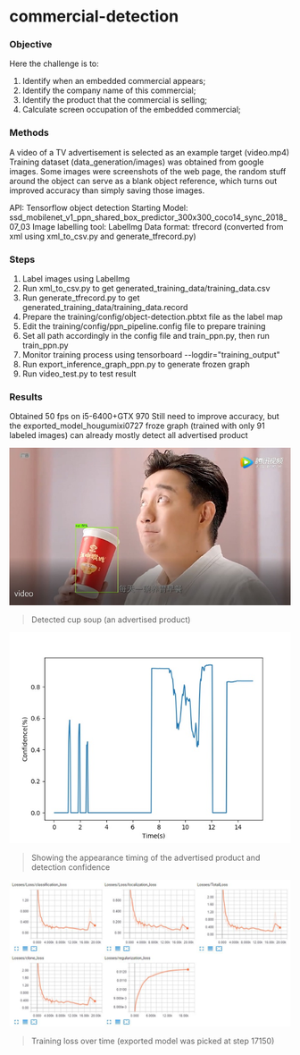 # commercial-detection 

### Objective
Here the challenge is to:
1. Identify when an embedded commercial appears;
2. Identify the company name of this commercial;
3. Identify the product that the commercial is selling;
4. Calculate screen occupation of the embedded commercial;

### Methods
A video of a TV advertisement is selected as an example target (video.mp4) 
Training dataset (data_generation/images) was obtained from google images. 
Some images were screenshots of the web page, the random stuff around the object can serve as a blank object reference, which turns out improved accuracy than simply saving those images.

API: Tensorflow object detection
Starting Model: ssd_mobilenet_v1_ppn_shared_box_predictor_300x300_coco14_sync_2018_07_03
Image labelling tool: LabelImg
Data format: tfrecord (converted from xml using xml_to_csv.py and generate_tfrecord.py)

### Steps
1. Label images using LabelImg
2. Run xml_to_csv.py to get generated_training_data/training_data.csv
3. Run generate_tfrecord.py to get generated_training_data/training_data.record
4. Prepare the training/config/object-detection.pbtxt file as the label map
5. Edit the training/config/ppn_pipeline.config file to prepare training
6. Set all path accordingly in the config file and train_ppn.py, then run train_ppn.py
7. Monitor training process using tensorboard --logdir="training_output"
8. Run export_inference_graph_ppn.py to generate frozen graph
9. Run video_test.py to test result

### Results
Obtained 50 fps on i5-6400+GTX 970 Still need to improve accuracy, but the exported_model_hougumixi0727 froze graph (trained with only 91 labeled images) can already mostly detect all advertised product

![](https://github.com/donnie-jun/commercial-detection/blob/master/outputfigure.jpg)
> Detected cup soup (an advertised product)

![](https://github.com/donnie-jun/commercial-detection/blob/master/plot.jpg)
> Showing the appearance timing of the advertised product and detection confidence

![](https://github.com/donnie-jun/commercial-detection/blob/master/training_loss.jpg)
> Training loss over time (exported model was picked at step 17150)
